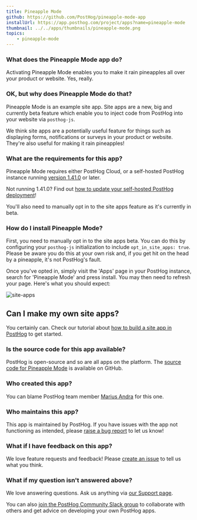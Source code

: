 ```yaml
---
title: Pineapple Mode
github: https://github.com/PostHog/pineapple-mode-app
installUrl: https://app.posthog.com/project/apps?name=pineapple-mode
thumbnail: ../../apps/thumbnails/pineapple-mode.png
topics:
    - pineapple-mode
---
```


### What does the Pineapple Mode app do?

Activating Pineapple Mode enables you to make it rain pineapples all over your product or website. Yes, really.

### OK, but why does Pineapple Mode do that?

Pineapple Mode is an example site app. Site apps are a new, big and currently beta feature which enable you to inject code from PostHog into your website via `posthog-js`.

We think site apps are a potentially useful feature for things such as displaying forms, notifications or surveys in your product or website. They're also useful for making it rain pineapples!

### What are the requirements for this app?

Pineapple Mode requires either PostHog Cloud, or a self-hosted PostHog instance running [version 1.41.0](https://posthog.com/blog/the-posthog-array-1-41-0#one-more-thing-site-apps) or later.

Not running 1.41.0? Find out [how to update your self-hosted PostHog deployment](https://posthog.com/docs/runbook/upgrading-posthog)!

You'll also need to manually opt in to the site apps feature as it's currently in beta.

### How do I install Pineapple Mode?

First, you need to manually opt in to the site apps beta. You can do this by configuring your `posthog-js` initialization to include `opt_in_site_apps: true`. Please be aware you do this at your own risk and, if you get hit on the head by a pineapple, it's not PostHog's fault.

Once you've opted in, simply visit the 'Apps' page in your PostHog instance, search for 'Pineapple Mode' and press install. You may then need to refresh your page. Here's what you should expect:

![site-apps](../images/blog/array/1-41-0-site-apps.gif)

## Can I make my own site apps?

You certainly can. Check our tutorial about [how to build a site app in PostHog](/tutorials/build-site-app) to get started. 

### Is the source code for this app available?

PostHog is open-source and so are all apps on the platform. The [source code for Pineapple Mode](https://github.com/PostHog/pineapple-mode-app) is available on GitHub.

### Who created this app?

You can blame PostHog team member [Marius Andra](https://github.com/mariusandra) for this one.

### Who maintains this app?

This app is maintained by PostHog. If you have issues with the app not functioning as intended, please [raise a bug report](https://github.com/PostHog/posthog/issues/new?assignees=&labels=bug&template=bug_report.md) to let us know!

### What if I have feedback on this app?

We love feature requests and feedback! Please [create an issue](https://github.com/PostHog/posthog/issues/new?assignees=&labels=enhancement%2C+feature&template=feature_request.md) to tell us what you think.

### What if my question isn't answered above?

We love answering questions. Ask us anything via [our Support page](/questions).

You can also [join the PostHog Community Slack group](/slack) to collaborate with others and get advice on developing your own PostHog apps.
